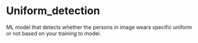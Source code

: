 # Uniform_detection
ML model that detects whether the persons in image wears specific uniform or not based on your training to model.
